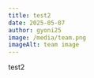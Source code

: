 ```yaml
---
title: test2
date: 2025-05-07
author: gyoni25
image: /media/team.png
imageAlt: team image
---
```

test2